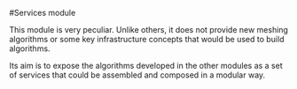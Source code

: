 #Services module

This module is very peculiar. Unlike others, it does not provide new meshing algorithms
or some key infrastructure concepts that would be used to build algorithms.

Its aim is to expose the algorithms developed in the other modules as a set of services that
could be assembled and composed in a modular way.